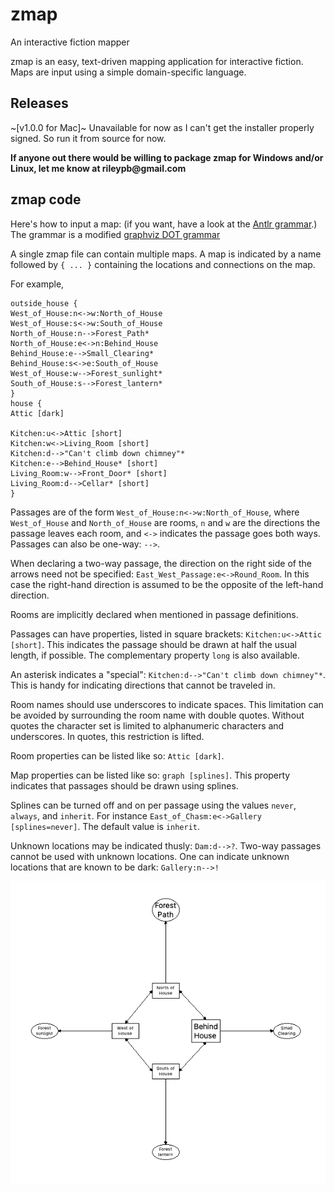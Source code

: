 # zmap
 An interactive fiction mapper

 zmap is an easy, text-driven mapping application for interactive fiction. Maps are input using a simple domain-specific language.
 
 ## Releases
 
 ~[v1.0.0 for Mac]~ Unavailable for now as I can't get the installer properly signed. So run it from source for now.
 
 __If anyone out there would be willing to package zmap for Windows and/or Linux, let me know at rileypb@gmail.com__
 
 ## zmap code
 Here's how to input a map: (if you want, have a look at the [Antlr grammar](https://github.com/rileypb/zmap/blob/main/src/main/python/zmap.g4).) The grammar is a modified [graphviz DOT grammar](https://graphviz.org/doc/info/lang.html)
 
 A single zmap file can contain multiple maps. A map is indicated by a name followed by `{ ... }` containing the locations and connections on the map.
 
 For example,
 
 ```
outside_house {
West_of_House:n<->w:North_of_House
West_of_House:s<->w:South_of_House
North_of_House:n-->Forest_Path*
North_of_House:e<->n:Behind_House
Behind_House:e-->Small_Clearing*
Behind_House:s<->e:South_of_House
West_of_House:w-->Forest_sunlight*
South_of_House:s-->Forest_lantern*
}
house {
Attic [dark]

Kitchen:u<->Attic [short]
Kitchen:w<->Living_Room [short]
Kitchen:d-->"Can't climb down chimney"*
Kitchen:e-->Behind_House* [short]
Living_Room:w-->Front_Door* [short]
Living_Room:d-->Cellar* [short]
}
 ```

Passages are of the form `West_of_House:n<->w:North_of_House`, where `West_of_House` and `North_of_House` are rooms, `n` and `w` are the directions the passage leaves each room, and `<->` indicates the passage goes both ways. Passages can also be one-way: `-->`.

When declaring a two-way passage, the direction on the right side of the arrows need not be specified: `East_West_Passage:e<->Round_Room`. In this case the right-hand direction is assumed to be the opposite of the left-hand direction.

Rooms are implicitly declared when mentioned in passage definitions.

Passages can have properties, listed in square brackets: `Kitchen:u<->Attic [short]`. This indicates the passage should be drawn at half the usual length, if possible. The complementary property `long` is also available.

An asterisk indicates a "special": `Kitchen:d-->"Can't climb down chimney"*`. This is handy for indicating directions that cannot be traveled in.

Room names should use underscores to indicate spaces. This limitation can be avoided by surrounding the room name with double quotes. Without quotes the character set is limited to alphanumeric characters and underscores. In quotes, this restriction is lifted.

Room properties can be listed like so: `Attic [dark]`.

Map properties can be listed like so: `graph [splines]`. This property indicates that passages should be drawn using splines. 

Splines can be turned off and on per passage using the values `never`, `always`, and `inherit`. For instance `East_of_Chasm:e<->Gallery [splines=never]`. The default value is `inherit`. 

Unknown locations may be indicated thusly: `Dam:d-->?`. Two-way passages cannot be used with unknown locations. One can indicate unknown locations that are known to be dark: `Gallery:n-->!`


 
 ![Outside the House](https://github.com/rileypb/zmap/blob/main/example_map.png)
 
